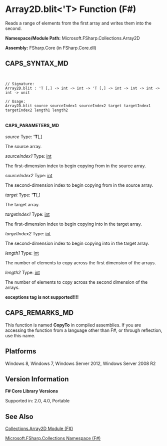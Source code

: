 # Array2D.blit<'T> Function (F#)

Reads a range of elements from the first array and writes them into the second.

**Namespace/Module Path:** Microsoft.FSharp.Collections.Array2D

**Assembly:** FSharp.Core (in FSharp.Core.dll)


## CAPS_SYNTAX_MD



```


// Signature:
Array2D.blit : 'T [,] -> int -> int -> 'T [,] -> int -> int -> int -> int -> unit

// Usage:
Array2D.blit source sourceIndex1 sourceIndex2 target targetIndex1 targetIndex2 length1 length2


```



#### CAPS_PARAMETERS_MD
*source*
Type: **'T**[[,]](http://msdn.microsoft.com/en-us/library/077252f3-e6ce-441c-9d5b-a6030eaef7cd)


The source array.


*sourceIndex1*
Type: [int](http://msdn.microsoft.com/en-us/library/025d5455-3622-4ea5-9573-3ecbd4ee1375)


The first-dimension index to begin copying from in the source array.


*sourceIndex2*
Type: [int](http://msdn.microsoft.com/en-us/library/025d5455-3622-4ea5-9573-3ecbd4ee1375)


The second-dimension index to begin copying from in the source array.


*target*
Type: **'T**[[,]](http://msdn.microsoft.com/en-us/library/077252f3-e6ce-441c-9d5b-a6030eaef7cd)


The target array.


*targetIndex1*
Type: [int](http://msdn.microsoft.com/en-us/library/025d5455-3622-4ea5-9573-3ecbd4ee1375)


The first-dimension index to begin copying into in the target array.


*targetIndex2*
Type: [int](http://msdn.microsoft.com/en-us/library/025d5455-3622-4ea5-9573-3ecbd4ee1375)


The second-dimension index to begin copying into in the target array.


*length1*
Type: [int](http://msdn.microsoft.com/en-us/library/025d5455-3622-4ea5-9573-3ecbd4ee1375)


The number of elements to copy across the first dimension of the arrays.


*length2*
Type: [int](http://msdn.microsoft.com/en-us/library/025d5455-3622-4ea5-9573-3ecbd4ee1375)


The number of elements to copy across the second dimension of the arrays.



**exceptions tag is not supported!!!!**

## CAPS_REMARKS_MD
This function is named **CopyTo** in compiled assemblies. If you are accessing the function from a language other than F#, or through reflection, use this name.


## Platforms
Windows 8, Windows 7, Windows Server 2012, Windows Server 2008 R2


## Version Information
**F# Core Library Versions**

Supported in: 2.0, 4.0, Portable




## See Also
[Collections.Array2D Module &#40;F&#35;&#41;](Collections.Array2D+Module+%28F%23%29.md)

[Microsoft.FSharp.Collections Namespace &#40;F&#35;&#41;](Microsoft.FSharp.Collections+Namespace+%28F%23%29.md)


